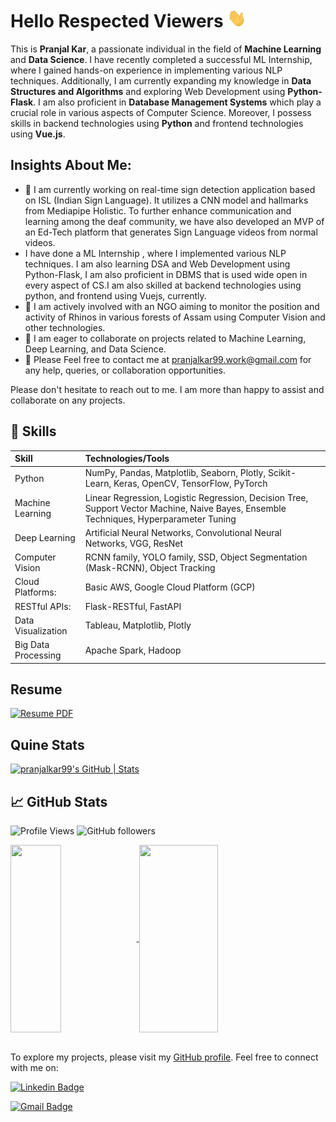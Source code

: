 # Hello Respected Viewers <img src="https://github.com/AsadAzam/AsadAzam/blob/master/wave.gif" width="30px" height="30px">

This is **Pranjal Kar**, a passionate individual in the field of **Machine Learning** and **Data Science**. 
I have recently completed a successful ML Internship, where I gained hands-on experience in implementing various NLP techniques. Additionally, I am currently expanding my knowledge in **Data Structures and Algorithms** and exploring Web Development using **Python-Flask**. I am also proficient in **Database Management Systems** which play a crucial role in various aspects of Computer Science. Moreover, I possess skills in backend technologies using **Python** and frontend technologies using **Vue.js**.

## Insights About Me:

- 🔭 I am currently working on real-time sign detection application based on ISL (Indian Sign Language). It utilizes a CNN model and hallmarks from Mediapipe Holistic. To further enhance communication and learning among the deaf community, we have also developed an MVP of an Ed-Tech platform that generates Sign Language videos from normal videos.
- I have done a ML Internship , where I implemented various NLP techniques. I am also learning DSA and Web Development using Python-Flask, I am also proficient in  DBMS that is used wide open in every aspect of CS.I am also skilled at backend technologies using python, and frontend using Vuejs, currently.  
- 🌱 I am actively involved with an NGO aiming to monitor the position and activity of Rhinos in various forests of Assam using Computer Vision and other technologies.
- 👯 I am eager to collaborate on projects related to Machine Learning, Deep Learning, and Data Science.
- 💬 Please Feel free to contact me at pranjalkar99.work@gmail.com for any help, queries, or collaboration opportunities.

Please don't hesitate to reach out to me. I am more than happy to assist and collaborate on any projects.

## :notebook_with_decorative_cover: Skills

| Skill | Technologies/Tools |
|:--|:------------|
| Python | NumPy, Pandas, Matplotlib, Seaborn, Plotly, Scikit-Learn, Keras, OpenCV, TensorFlow, PyTorch |
| Machine Learning | Linear Regression, Logistic Regression, Decision Tree, Support Vector Machine, Naive Bayes, Ensemble Techniques, Hyperparameter Tuning |
| Deep Learning | Artificial Neural Networks, Convolutional Neural Networks, VGG, ResNet |
| Computer Vision | RCNN family, YOLO family, SSD, Object Segmentation (Mask-RCNN), Object Tracking |
|Cloud Platforms:| Basic AWS, Google Cloud Platform (GCP) |
| RESTful APIs: | Flask-RESTful, FastAPI|
| Data Visualization | Tableau, Matplotlib, Plotly |
| Big Data Processing | Apache Spark, Hadoop |


## Resume

[![Resume PDF](https://img.shields.io/badge/View%20Resume-PDF-blue)](https://drive.google.com/file/d/1QwsBiuzmrv_S--BkjoPc25KhIDMIXQ4S/view?usp=sharing)

## Quine Stats
[![pranjalkar99's GitHub | Stats](https://stats.quine.sh/pranjalkar99/github?theme=dark)](https://quine.sh?utm_source=widgets&utm_campaign=pranjalkar99)



## &#x1f4c8; GitHub Stats


![Profile Views](https://komarev.com/ghpvc/?username=pranjalkar99&color=blue) ![GitHub followers](https://img.shields.io/github/followers/pranjalkar99?label=Follow&style=social)


<a href="https://github.com/pranjalkar99">
  <img align="center" src="https://github-readme-stats.vercel.app/api/top-langs/?username=pranjalkar99&hide=java,html&title_color=ffffff&text_color=c9cacc&icon_color=2bbc8a&bg_color=1d1f21" height="300" width="40%"/>
</a>
<a href="https://github.com/pranjalkar99">
  <img align="center" src="https://github-readme-stats.vercel.app/api?username=pranjalkar99&show_icons=true&title_color=ffffff&icon_color=bb2acf&text_color=daf7dc&bg_color=151515" height="300" width="50%"/>
</a>
<br>
<br>

To explore my projects, please visit my [GitHub profile](https://github.com/pranjalkar99).
Feel free to connect with me on:

[![Linkedin Badge](https://img.shields.io/badge/-LinkedIn-blue?style=flat-square&logo=Linkedin&logoColor=white&link=https://www.linkedin.com/in/pranjal-kar-3b4691196)](https://www.linkedin.com/in/pranjal-kar-3b4691196)

[![Gmail Badge](https://img.shields.io/badge/-Gmail-c14438?style=flat-square&logo=Gmail&logoColor=white&link=mailto:pranjalkar99.work@gmail.com)](mailto:pranjalkar99.work@gmail.com)
<!-- 
- 🌱 I’m currently working and experimenting on various Machine Learning techologies. 
- I have done a ML Internship , where I implemented various NLP techniques. I am also learning DSA and Web Development using Python-Flask, I am also proficient in  DBMS that is used wide open in every aspect of CS.I am also skilled at backend technologies using python, and frontend using Vuejs, currently. 
- 👯 I’m looking to collaborate on various project related to Machine Learning, or Deep Learning, as well as Data Science Projects.
- 🔭 I’m currently worked on ISL based real time sign detection application that uses a CNN and hallmarks from mediapipe hollistic, along with a LTSM model to predict the signs , for better communication between the signers, and non-signers. We also created a MVP of a Ed-Tech platform that generates content from normal video to Sign Language video for efficient communication and learning among the deaf community, which is around 65 million in India.
- I am also working in a NGO that aims to monitor the position and activity of Rhinos in various forests of Assam, using Computer Vision and other technologies.
- Please feel free to contact me on : pranjalkar99.work@gmail.com for any help/Queries. I will more than happy to help/collaborate in any projects.
- <!--
- 
- 🤔 I’m looking for help with ...
- 💬 Ask me about ...
- 📫 How to reach me: ...
- 😄 Pronouns: ...
- ⚡ Fun fact: ...

- 🔭 I’m currently working on ...
-->
 
